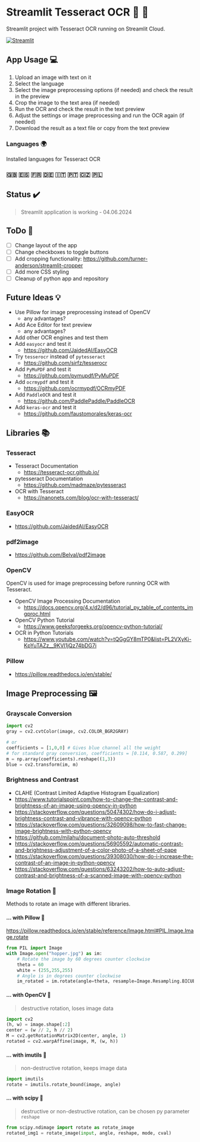 <!-- markdownlint-disable MD026 -->
# Streamlit Tesseract OCR :mag_right: :page_facing_up:

Streamlit project with Tesseract OCR running on Streamlit Cloud.

[![Streamlit](https://img.shields.io/badge/Go%20To-Streamlit%20Cloud%20Application-red?logo=streamlit)](https://tesseractocr.streamlit.app/)

## App Usage :computer:

1. Upload an image with text on it
2. Select the language
3. Select the image preprocessing options (if needed) and check the result in the preview
4. Crop the image to the text area (if needed)
5. Run the OCR and check the result in the text preview
6. Adjust the settings or image preprocessing and run the OCR again (if needed)
7. Download the result as a text file or copy from the text preview

### Languages :earth_africa:

Installed languages for Tesseract OCR

### 🇬🇧 🇪🇸 🇫🇷 🇩🇪 🇮🇹 🇵🇹 🇨🇿 🇵🇱

## Status :heavy_check_mark:

> Streamlit application is working - 04.06.2024

## ToDo :pencil:

- [ ] Change layout of the app
- [ ] Change checkboxes to toggle buttons
- [ ] Add cropping functionality: <https://github.com/turner-anderson/streamlit-cropper>
- [ ] Add more CSS styling
- [ ] Cleanup of python app and repository

## Future Ideas :bulb:

- Use Pillow for image preprocessing instead of OpenCV
  - any advantages?
- Add Ace Editor for text preview
  - any advantages?
- Add other OCR engines and test them
- Add `easyocr` and test it
  - <https://github.com/JaidedAI/EasyOCR>
- Try `tesserocr` instead of `pytesseract`
  - <https://github.com/sirfz/tesserocr>
- Add `PyMuPDF` and test it
  - <https://github.com/pymupdf/PyMuPDF>
- Add `ocrmypdf` and test it
  - <https://github.com/ocrmypdf/OCRmyPDF>
- Add `PaddleOCR` and test it
  - <https://github.com/PaddlePaddle/PaddleOCR>
- Add `keras-ocr` and test it
  - <https://github.com/faustomorales/keras-ocr>

## Libraries :books:

### Tesseract

- Tesseract Documentation
  - <https://tesseract-ocr.github.io/>
- pytesseract Documentation
  - <https://github.com/madmaze/pytesseract>
- OCR with Tesseract
  - <https://nanonets.com/blog/ocr-with-tesseract/>

### EasyOCR

- <https://github.com/JaidedAI/EasyOCR>

### pdf2image

- <https://github.com/Belval/pdf2image>

### OpenCV

OpenCV is used for image preprocessing before running OCR with Tesseract.

- OpenCV Image Processing Documentation
  - <https://docs.opencv.org/4.x/d2/d96/tutorial_py_table_of_contents_imgproc.html>
- OpenCV Python Tutorial
  - <https://www.geeksforgeeks.org/opencv-python-tutorial/>
- OCR in Python Tutorials
  - <https://www.youtube.com/watch?v=tQGgGY8mTP0&list=PL2VXyKi-KpYuTAZz__9KVl1jQz74bDG7i>

### Pillow

- <https://pillow.readthedocs.io/en/stable/>

## Image Preprocessing :framed_picture:

### Grayscale Conversion

```python
import cv2
gray = cv2.cvtColor(image, cv2.COLOR_BGR2GRAY)

# or
coefficients = [1,0,0] # Gives blue channel all the weight
# for standard gray conversion, coefficients = [0.114, 0.587, 0.299]
m = np.array(coefficients).reshape((1,3))
blue = cv2.transform(im, m)
```

### Brightness and Contrast

- CLAHE (Contrast Limited Adaptive Histogram Equalization)
- <https://www.tutorialspoint.com/how-to-change-the-contrast-and-brightness-of-an-image-using-opencv-in-python>
- <https://stackoverflow.com/questions/50474302/how-do-i-adjust-brightness-contrast-and-vibrance-with-opencv-python>
- <https://stackoverflow.com/questions/32609098/how-to-fast-change-image-brightness-with-python-opencv>
- <https://github.com/milahu/document-photo-auto-threshold>
- <https://stackoverflow.com/questions/56905592/automatic-contrast-and-brightness-adjustment-of-a-color-photo-of-a-sheet-of-pape>
- <https://stackoverflow.com/questions/39308030/how-do-i-increase-the-contrast-of-an-image-in-python-opencv>
- <https://stackoverflow.com/questions/63243202/how-to-auto-adjust-contrast-and-brightness-of-a-scanned-image-with-opencv-python>

### Image Rotation :arrows_counterclockwise:

Methods to rotate an image with different libraries.

#### ... with Pillow :arrows_counterclockwise:

<https://pillow.readthedocs.io/en/stable/reference/Image.html#PIL.Image.Image.rotate>

```python
from PIL import Image
with Image.open("hopper.jpg") as im:
    # Rotate the image by 60 degrees counter clockwise
    theta = 60
    white = (255,255,255)
    # Angle is in degrees counter clockwise
    im_rotated = im.rotate(angle=theta, resample=Image.Resampling.BICUBIC, expand=1, fillcolor=white)
```

#### ... with OpenCV :arrows_counterclockwise:

> destructive rotation, loses image data

```python
import cv2
(h, w) = image.shape[:2]
center = (w // 2, h // 2)
M = cv2.getRotationMatrix2D(center, angle, 1)
rotated = cv2.warpAffine(image, M, (w, h))
```

#### ... with imutils :arrows_counterclockwise:

> non-destructive rotation, keeps image data

```python
import imutils
rotate = imutils.rotate_bound(image, angle)
```

#### ... with scipy :arrows_counterclockwise:

> destructive or non-destructive rotation, can be chosen py parameter `reshape`

```python
from scipy.ndimage import rotate as rotate_image
rotated_img1 = rotate_image(input, angle, reshape, mode, cval)
```
